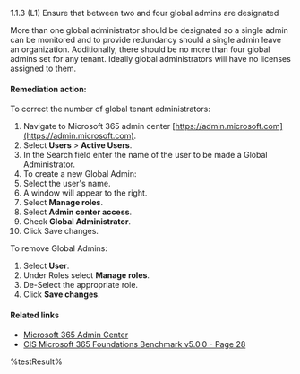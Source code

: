 1.1.3 (L1) Ensure that between two and four global admins are designated

More than one global administrator should be designated so a single admin can be monitored and to provide redundancy should a single admin leave an organization. Additionally, there should be no more than four global admins set for any tenant. Ideally global administrators will have no licenses assigned to them.

#### Remediation action:

To correct the number of global tenant administrators:
1. Navigate to Microsoft 365 admin center [https://admin.microsoft.com](https://admin.microsoft.com).
2. Select **Users** > **Active Users**.
3. In the Search field enter the name of the user to be made a Global Administrator.
4. To create a new Global Admin:
 1. Select the user's name.
 2. A window will appear to the right.
 3. Select **Manage roles**.
 4. Select **Admin center access**.
 5. Check **Global Administrator**.
 6. Click Save changes.

To remove Global Admins:
1. Select **User**.
2. Under Roles select **Manage roles**.
3. De-Select the appropriate role.
4. Click **Save changes**.

#### Related links

* [Microsoft 365 Admin Center](https://admin.microsoft.com)
* [CIS Microsoft 365 Foundations Benchmark v5.0.0 - Page 28](https://www.cisecurity.org/benchmark/microsoft_365)

<!--- Results --->
%testResult%